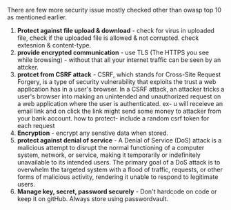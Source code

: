 There are few more security issue mostly checked other than owasp top 10 as mentioned earlier.
1. **Protect against file upload & download** - check for virus in uploaded file, check if the uploaded file is allowed & not corrupted. check extesnion & content-type.
2. **provide encrypted communication** - use TLS (The HTTPS you see while browsing) - without that all your internet traffic can be seen by an attcker.
3. **protcet from CSRF attack** - CSRF, which stands for Cross-Site Request Forgery, is a type of security vulnerability that exploits the trust a web application has in a user's browser. In a CSRF attack, an attacker tricks a user's browser into making an unintended and unauthorized request on a web application where the user is authenticated. ex- u will receieve an email link and on click the link might send some money to attacker from your bank account. how to protect- include a random csrf token for each request
4. **Encryption** - encrypt any senstive data when stored.
5. **protect against denial of service** - A Denial of Service (DoS) attack is a malicious attempt to disrupt the normal functioning of a computer system, network, or service, making it temporarily or indefinitely unavailable to its intended users. The primary goal of a DoS attack is to overwhelm the targeted system with a flood of traffic, requests, or other forms of malicious activity, rendering it unable to respond to legitimate users.
6. **Manage key, secret, password securely** - Don't hardcode on code or keep it on gitHub. Always store using passwordvault.
